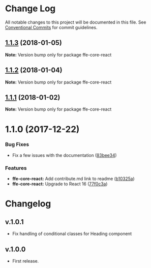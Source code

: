 # Change Log

All notable changes to this project will be documented in this file.
See [Conventional Commits](https://conventionalcommits.org) for commit guidelines.

<a name="1.1.3"></a>
## [1.1.3](***REMOVED***) (2018-01-05)




**Note:** Version bump only for package ffe-core-react

<a name="1.1.2"></a>
## [1.1.2](***REMOVED***) (2018-01-04)




**Note:** Version bump only for package ffe-core-react

<a name="1.1.1"></a>
## [1.1.1](***REMOVED***) (2018-01-02)




**Note:** Version bump only for package ffe-core-react

<a name="1.1.0"></a>
# 1.1.0 (2017-12-22)


### Bug Fixes

* Fix a few issues with the documentation ([83bee34](***REMOVED***))


### Features

* **ffe-core-react:** Add contribute.md link to readme ([b10325a](***REMOVED***))
* **ffe-core-react:** Upgrade to React 16 ([77f0c3a](***REMOVED***))




# Changelog

## v.1.0.1
* Fix handling of conditional classes for Heading component

## v.1.0.0
* First release.
